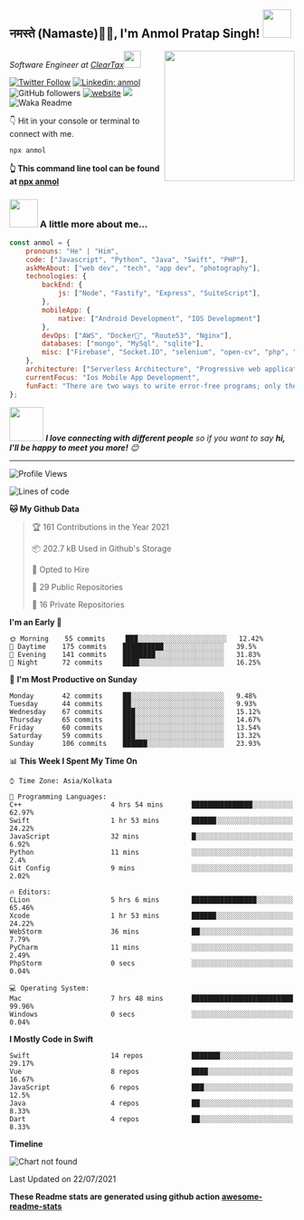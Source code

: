 <h2>नमस्ते (Namaste)🙏🏻, I'm Anmol Pratap Singh! <img src="https://media.giphy.com/media/12oufCB0MyZ1Go/giphy.gif" width="50"></h2>
<img align='right' src="https://media.giphy.com/media/M9gbBd9nbDrOTu1Mqx/giphy.gif" width="230">
<p><em>Software Engineer at <a href="http://www.cleartax.in">ClearTax</a><img src="https://media.giphy.com/media/WUlplcMpOCEmTGBtBW/giphy.gif" width="30"> 
</em></p>

[![Twitter Follow](https://img.shields.io/twitter/follow/misteranmol?label=Follow)](https://twitter.com/intent/follow?screen_name=misteranmol)
[![Linkedin: anmol](https://img.shields.io/badge/-anmol-blue?style=flat-square&logo=Linkedin&logoColor=white&link=https://www.linkedin.com/in/anmol-p-singh/)](https://www.linkedin.com/in/anmol-p-singh/)
![GitHub followers](https://img.shields.io/github/followers/anmol098?label=Follow&style=social)
[![website](https://img.shields.io/badge/Website-46a2f1.svg?&style=flat-square&logo=Google-Chrome&logoColor=white&link=https://anmolsingh.me/)](https://anmolsingh.me/)
![](https://visitor-badge.glitch.me/badge?page_id=anmol098.anmol098)
![Waka Readme](https://github.com/anmol098/anmol098/workflows/Waka%20Readme/badge.svg)

👇 Hit in your console or terminal to connect with me.

```bash
npx anmol
```
**👆 This command line tool can be found at [npx anmol](https://github.com/anmol098/npx_card)**

### <img src="https://media.giphy.com/media/VgCDAzcKvsR6OM0uWg/giphy.gif" width="50"> A little more about me...  

```javascript
const anmol = {
    pronouns: "He" | "Him",
    code: ["Javascript", "Python", "Java", "Swift", "PHP"],
    askMeAbout: ["web dev", "tech", "app dev", "photography"],
    technologies: {
        backEnd: {
            js: ["Node", "Fastify", "Express", "SuiteScript"],
        },
        mobileApp: {
            native: ["Android Development", "IOS Development"]
        },
        devOps: ["AWS", "Docker🐳", "Route53", "Nginx"],
        databases: ["mongo", "MySql", "sqlite"],
        misc: ["Firebase", "Socket.IO", "selenium", "open-cv", "php", "SuiteApp"]
    },
    architecture: ["Serverless Architecture", "Progressive web applications", "Single page applications"],
    currentFocus: "Ios Mobile App Development",
    funFact: "There are two ways to write error-free programs; only the third one works"
};
```

<img src="https://media.giphy.com/media/LnQjpWaON8nhr21vNW/giphy.gif" width="60"> <em><b>I love connecting with different people</b> so if you want to say <b>hi, I'll be happy to meet you more!</b> 😊</em>

---
<!--START_SECTION:waka-->
![Profile Views](http://img.shields.io/badge/Profile%20Views-1158-blue)

![Lines of code](https://img.shields.io/badge/From%20Hello%20World%20I%27ve%20Written-873882%20lines%20of%20code-blue)

**🐱 My Github Data** 

> 🏆 161 Contributions in the Year 2021
 > 
> 📦 202.7 kB Used in Github's Storage 
 > 
> 💼 Opted to Hire
 > 
> 📜 29 Public Repositories 
 > 
> 🔑 16 Private Repositories  
 > 
**I'm an Early 🐤** 

```text
🌞 Morning    55 commits     ███░░░░░░░░░░░░░░░░░░░░░░   12.42% 
🌆 Daytime    175 commits    ██████████░░░░░░░░░░░░░░░   39.5% 
🌃 Evening    141 commits    ████████░░░░░░░░░░░░░░░░░   31.83% 
🌙 Night      72 commits     ████░░░░░░░░░░░░░░░░░░░░░   16.25%

```
📅 **I'm Most Productive on Sunday** 

```text
Monday       42 commits     ██░░░░░░░░░░░░░░░░░░░░░░░   9.48% 
Tuesday      44 commits     ██░░░░░░░░░░░░░░░░░░░░░░░   9.93% 
Wednesday    67 commits     ███░░░░░░░░░░░░░░░░░░░░░░   15.12% 
Thursday     65 commits     ███░░░░░░░░░░░░░░░░░░░░░░   14.67% 
Friday       60 commits     ███░░░░░░░░░░░░░░░░░░░░░░   13.54% 
Saturday     59 commits     ███░░░░░░░░░░░░░░░░░░░░░░   13.32% 
Sunday       106 commits    ██████░░░░░░░░░░░░░░░░░░░   23.93%

```


📊 **This Week I Spent My Time On** 

```text
⌚︎ Time Zone: Asia/Kolkata

💬 Programming Languages: 
C++                      4 hrs 54 mins       ███████████████░░░░░░░░░░   62.97% 
Swift                    1 hr 53 mins        ██████░░░░░░░░░░░░░░░░░░░   24.22% 
JavaScript               32 mins             █░░░░░░░░░░░░░░░░░░░░░░░░   6.92% 
Python                   11 mins             ░░░░░░░░░░░░░░░░░░░░░░░░░   2.4% 
Git Config               9 mins              ░░░░░░░░░░░░░░░░░░░░░░░░░   2.02%

🔥 Editors: 
CLion                    5 hrs 6 mins        ████████████████░░░░░░░░░   65.46% 
Xcode                    1 hr 53 mins        ██████░░░░░░░░░░░░░░░░░░░   24.22% 
WebStorm                 36 mins             ██░░░░░░░░░░░░░░░░░░░░░░░   7.79% 
PyCharm                  11 mins             ░░░░░░░░░░░░░░░░░░░░░░░░░   2.49% 
PhpStorm                 0 secs              ░░░░░░░░░░░░░░░░░░░░░░░░░   0.04%

💻 Operating System: 
Mac                      7 hrs 48 mins       █████████████████████████   99.96% 
Windows                  0 secs              ░░░░░░░░░░░░░░░░░░░░░░░░░   0.04%

```

**I Mostly Code in Swift** 

```text
Swift                    14 repos            ███████░░░░░░░░░░░░░░░░░░   29.17% 
Vue                      8 repos             ████░░░░░░░░░░░░░░░░░░░░░   16.67% 
JavaScript               6 repos             ███░░░░░░░░░░░░░░░░░░░░░░   12.5% 
Java                     4 repos             ██░░░░░░░░░░░░░░░░░░░░░░░   8.33% 
Dart                     4 repos             ██░░░░░░░░░░░░░░░░░░░░░░░   8.33%

```


**Timeline**

![Chart not found](https://raw.githubusercontent.com/anmol098/anmol098/master/charts/bar_graph.png) 


 Last Updated on 22/07/2021
<!--END_SECTION:waka-->

**These Readme stats are generated using github action [awesome-readme-stats](https://github.com/anmol098/waka-readme-stats)**
